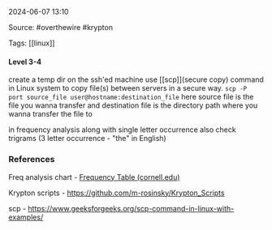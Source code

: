 
2024-06-07 13:10

Source: #overthewire #krypton 

Tags: [[linux]] 

#### Level 3-4

create a temp dir on the ssh'ed machine
use [[scp]](secure copy) command in Linux system to copy file(s) between servers in a secure way.
`scp -P port source_file user@hostname:destination_file`
here source file is the file you wanna transfer and destination file is the directory path where you wanna transfer the file to 

in frequency analysis along with single letter occurrence also check trigrams (3 letter occurrence - "the" in English)





### References

Freq analysis chart - 
[Frequency Table (cornell.edu)](https://pi.math.cornell.edu/~mec/2003-2004/cryptography/subs/frequencies.html)

Krypton scripts - 
https://github.com/m-rosinsky/Krypton_Scripts

scp - https://www.geeksforgeeks.org/scp-command-in-linux-with-examples/